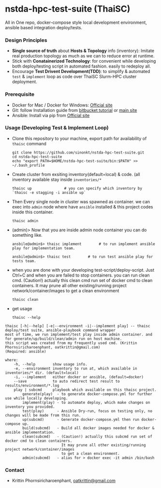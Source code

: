 # nstda-hpc-test-suite (ThaiSC)
All in One repo, docker-compose style local development environment, ansible based integration deploy/tests.
### Design Principles 
- <b>Single source of truth</b> about <b>Hosts & Topology</b> info (inventory): Imitate real production topology as much as we can
                                                                  to reduce error at runtime.
- Stick with <b>Conatainerized Technology</b>: for convenient while developing both deploy/testing script in automated fashion.
                                         easily to redeploy all.
- Encourage <b>Test Drivent Development(TDD)</b>: to simplify & automated `test` & `implement` loop as code over ThaiSC 
                                           Slurm-HPC cluster deployment.

### Prerequisite
- Docker for Mac / Docker for Windows: [Official site](https://www.docker.com/products/docker-desktop)
- Git: follow Installation guide from [bitbucket tutorial](https://www.atlassian.com/git/tutorials/install-git) or [main site](https://git-scm.com/downloads)
- Ansible: Install via pip from [Official site](https://docs.ansible.com/ansible/latest/installation_guide/intro_installation.html#latest-releases-via-pip)
### Usage (Developing Test & Implement Loop)
- Clone this repository to your machine, export path for availability of `thaisc` command
  ```
  git clone https://github.com/sinonkt/nstda-hpc-test-suite.git
  cd nstda-hpc-test-suite
  echo "export PATH=$HOME/nstda-hpc-test-suite/bin:$PATH" >> ~/.bash_profile
  ```
- Create cluster from exsiting inventory(default=local) & code. (all inventory available stay inside `inventories/*` 
  ```
  thaisc up               # you can specify which inventory by `thaisc -e stagging -i ansible up`
  ```
- Then Every single node in cluster was spawned as container. we can exec into `admin` node where have `ansible` installed & this project codes inside this container.
  ```
  thaisc admin
  ```
- (admin)> Now that you are inside admin node container you can do something like.
  ```
  ansbile@admin$> thaisc implement        # to run implement ansible play for implementation team.
  ```
  ```
  ansbile@admin$> thaisc test        # to run test ansible play for tests team. 
  ```
- when you are done with your developing test-script/deploy-script. Just Ctrl+C
  and when you are failed to stop containers. you can run clean cmd.
  (Caution!) actually this clean cmd run set of docker cmd to clean containers.
             It may prune all other existing/running project network/container/images
             to get a clean environment
  ```
  thaisc clean
  ```
- get usage
  ```
  thaisc --help
  ```
```
thaisc [-h|--help] [-e|--environment -i|--implement play] -- thaisc deploy/test suite, ansible-playbook command wrapper
most of time, we run implement/test play inside admin container. and for generate/up/build/clean/admin run on host machine.
this script was created from my frequently used cmd. (Krittin Phornsiricharoenphant, oatkrittin@gmail.com)
(Required: ansible)

where:
    -h, --help        show usage info.
    -e, --environment inventory to run at, which available in inventories/* dir. (default=local)
    -i, --implement   either docker or ansible, (default=docker)
    --save            to auto redirect test result to results/environment/*.log
    play | subcmd     playbook which available on this thaisc project.
        generate(play)  - to generate docker-compose.yml for further use while locally developing.
        implement(play) - to automate deploy, which make changes on inventory you provided.
        test(play)      - Ansible Dry-run, focus on testing only, no changes will be made from this run.
        up(subcmd)      - Generate docker-compose.yml then run docker-compose up.
        build(subcmd)   - Build all docker images needed for docker & ansible implementation.
        clean(subcmd)   - (Caution!) actually this subcmd run set of docker cmd to clean containers.
                          It may prune all other existing/running project network/container/images
                          to get a clean environment.
        admin(subcmd)   - alias for > docker exec -it admin /bin/bash
```

### Contact
  - Krittin Phornsiricharoenphant, oatkrittin@gmail.com
